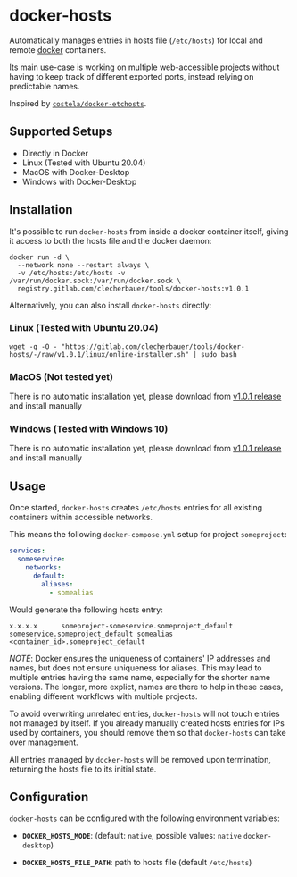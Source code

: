 # docker-hosts

Automatically manages entries in hosts file (`/etc/hosts`) for local and remote [docker](https://docker.io/) containers.

Its main use-case is working on multiple web-accessible projects without having to keep track of different exported ports, instead relying on predictable names.

Inspired by [`costela/docker-etchosts`](https://github.com/costela/docker-etchosts).

## Supported Setups
- Directly in Docker
- Linux (Tested with Ubuntu 20.04) 
- MacOS with Docker-Desktop
- Windows with Docker-Desktop

## Installation

It's possible to run `docker-hosts` from inside a docker container itself, giving it access to both the hosts file and the docker daemon:
```
docker run -d \
  --network none --restart always \
  -v /etc/hosts:/etc/hosts -v /var/run/docker.sock:/var/run/docker.sock \
  registry.gitlab.com/clecherbauer/tools/docker-hosts:v1.0.1
```

Alternatively, you can also install `docker-hosts` directly:

### Linux (Tested with Ubuntu 20.04)
```
wget -q -O - "https://gitlab.com/clecherbauer/tools/docker-hosts/-/raw/v1.0.1/linux/online-installer.sh" | sudo bash
```

### MacOS (Not tested yet)

There is no automatic installation yet, please download from [v1.0.1 release](https://gitlab.com/clecherbauer/tools/docker-hosts/-/releases/v1.0.1) and install manually


### Windows (Tested with Windows 10)

There is no automatic installation yet, please download from [v1.0.1 release](https://gitlab.com/clecherbauer/tools/docker-hosts/-/releases/v1.0.1) and install manually 



## Usage

Once started, `docker-hosts` creates `/etc/hosts` entries for all existing containers within accessible networks.

This means the following `docker-compose.yml` setup for project `someproject`:
```yaml
services:
  someservice:
    networks:
      default:
        aliases:
          - somealias
```
Would generate the following hosts entry:
```
x.x.x.x      someproject-someservice.someproject_default someservice.someproject_default somealias <container_id>.someproject_default
```

_NOTE_: Docker ensures the uniqueness of containers' IP addresses and names, but does not ensure uniqueness for aliases. This may lead to multiple entries having the same name, especially for the shorter name versions. The longer, more explict, names are there to help in these cases, enabling different workflows with multiple projects.

To avoid overwriting unrelated entries, `docker-hosts` will not touch entries not managed by itself. If you already manually created hosts entries for IPs used by containers, you should remove them so that `docker-hosts` can take over management.

All entries managed by `docker-hosts` will be removed upon termination, returning the hosts file to its initial state.

## Configuration

`docker-hosts` can be configured with the following environment variables:

- **`DOCKER_HOSTS_MODE`**: (default: `native`, possible values: `native` `docker-desktop`)

- **`DOCKER_HOSTS_FILE_PATH`**: path to hosts file (default `/etc/hosts`)

